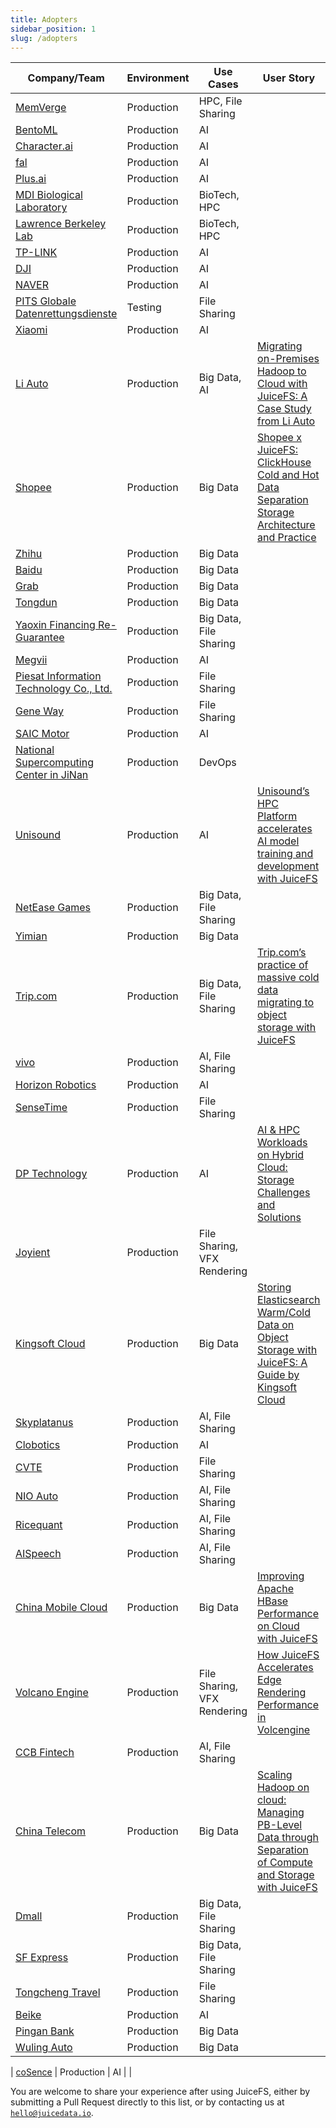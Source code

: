 ```yaml
---
title: Adopters
sidebar_position: 1
slug: /adopters
---
```


| Company/Team                                                         | Environment | Use Cases                   | User Story                                                                                                                                                                                                                  |
|----------------------------------------------------------------------|-------------|-----------------------------|-----------------------------------------------------------------------------------------------------------------------------------------------------------------------------------------------------------------------------|
| [MemVerge](https://memverge.com)                      | Production  | HPC, File Sharing                |                                                                                                                                                                                                                             |
| [BentoML](https://bentoml.com)                      | Production  | AI                |                                                                                                                                                                                                                             |
| [Character.ai](https://character.ai/) | Production     | AI                |                                                                                                                                                                                                                             |
| [fal](https://fal.ai/) | Production     | AI                |                                                                                                                                                                                                                             |
| [Plus.ai](https://plus.ai/) | Production     | AI                |                                                                                                                                                                                                                             |
| [MDI Biological Laboratory](https://mdibl.org/) | Production     | BioTech, HPC                |                                                                                                                                                                                                                             |
| [Lawrence Berkeley Lab](https://www.lbl.gov/) | Production     | BioTech, HPC                |                                                                                                                                                                                                                             |
| [TP-LINK](https://www.tp-link.com/) | Production     | AI                |                                                                                                                                                                                                                             |
| [DJI](https://www.dji.com)                                           | Production  | AI                          |                                                                                                                                                                                                                             |
| [NAVER](https://www.naver.com/) | Production     | AI                |                                                                                                                                                                                                                             |
| [PITS Globale Datenrettungsdienste](https://www.pitsdatenrettung.de) | Testing     | File Sharing                |                                                                                                                                                                                                                             |
| [Xiaomi](https://www.mi.com/global)                                  | Production  | AI                          |                                                                                                                                                                                                                             |
| [Li Auto](https://www.lixiang.com/en)                                | Production  | Big Data, AI                | [Migrating on-Premises Hadoop to Cloud with JuiceFS: A Case Study from Li Auto](https://juicefs.com/en/blog/user-stories/li-autos-practice-of-migrating-data-from-hdfs-to-juicefs)                                          |
| [Shopee](https://shopee.com)                                         | Production  | Big Data                    | [Shopee x JuiceFS: ClickHouse Cold and Hot Data Separation Storage Architecture and Practice](https://juicefs.com/en/blog/shopee-clickhouse-with-juicefs)                                                                   |
| [Zhihu](https://www.zhihu.com)                                       | Production  | Big Data                    |                                                                                                                                                                                                                             |
| [Baidu](https://ir.baidu.com/company-overview)                       | Production  | Big Data                    |                                                                                                                                                                                                                             |
| [Grab](https://grab.com/sg)                                          | Production  | Big Data                    |                                                                                                                                                                                                                             |
| [Tongdun](https://tongdun.cn)                                        | Production  | Big Data                    |                                                                                                                                                                                                                             |
| [Yaoxin Financing Re-Guarantee](https://www.yaoxinhd.com)            | Production  | Big Data, File Sharing      |                                                                                                                                                                                                                             |
| [Megvii](https://megvii.com)                                         | Production  | AI                          |                                                                                                                                                                                                                             |
| [Piesat Information Technology Co., Ltd.](https://www.piesat.cn)     | Production  | File Sharing                |                                                                                                                                                                                                                             |
| [Gene Way](https://www.geneway.cn)                                   | Production  | File Sharing                |                                                                                                                                                                                                                             |
| [SAIC Motor](https://www.saicmotor.com/english)                      | Production  | AI                          |                                                                                                                                                                                                                             |
| [National Supercomputing Center in JiNan](https://www.nsccjn.cn)     | Production  | DevOps                      |                                                                                                                                                                                                                             |
| [Unisound](https://www.unisound.com)                                 | Production  | AI                          | [Unisound’s HPC Platform accelerates AI model training and development with JuiceFS](https://juicefs.com/en/blog/unisounds-hpc-platform-accelerates-ai-model-training-and-development-with-juicefs)                         |
| [NetEase Games](https://www.neteasegames.com)                        | Production  | Big Data, File Sharing      |                                                                                                                                                                                                                             |
| [Yimian](https://www.yimian.io)                                      | Production  | Big Data                    |                                                                                                                                                                                                                             |
| [Trip.com](https://www.trip.com)                                     | Production  | Big Data, File Sharing      | [Trip.com’s practice of massive cold data migrating to object storage with JuiceFS](https://juicefs.com/en/blog/user-stories/a-practice-of-massive-cold-data-migrating-to-oss-with-juicefs)                                 |
| [vivo](https://www.vivo.com)                                         | Production  | AI, File Sharing            |                                                                                                                                                                                                                             |
| [Horizon Robotics](https://horizon.ai)                               | Production  | AI                          |                                                                                                                                                                                                                             |
| [SenseTime](https://www.sensetime.com/en)                            | Production  | File Sharing                |                                                                                                                                                                                                                             |
| [DP Technology](https://www.dp.tech)                                 | Production  | AI                          | [AI & HPC Workloads on Hybrid Cloud: Storage Challenges and Solutions](https://juicefs.com/en/blog/user-stories/storage-architectures-for-ai-hpc-in-hybridmulti-cloud)                                                      |
| [Joyient](http://www.joyient.com)                                    | Production  | File Sharing, VFX Rendering |                                                                                                                                                                                                                             |
| [Kingsoft Cloud](https://en.ksyun.com)                               | Production  | Big Data                    | [Storing Elasticsearch Warm/Cold Data on Object Storage with JuiceFS: A Guide by Kingsoft Cloud](https://juicefs.com/en/blog/user-stories/kingsoft-cloud-how-to-store-elasticsearch-data-in-objective-storage-with-juicefs) |
| [Skyplatanus](https://www.kuaidianyuedu.com)                         | Production  | AI, File Sharing            |                                                                                                                                                                                                                             |
| [Clobotics](https://clobotics.com)                                   | Production  | AI                          |                                                                                                                                                                                                                             |
| [CVTE](http://www.cvte.com/en)                                       | Production  | File Sharing                |                                                                                                                                                                                                                             |
| [NIO Auto](https://www.nio.com)                                      | Production  | AI, File Sharing            |                                                                                                                                                                                                                             |
| [Ricequant](https://www.ricequant.com)                               | Production  | AI, File Sharing            |                                                                                                                                                                                                                             |
| [AISpeech](https://www.aispeech.com)                                 | Production  | AI, File Sharing            |                                                                                                                                                                                                                             |
| [China Mobile Cloud](https://ecloud.he.chinamobile.com)              | Production  | Big Data                    | [Improving Apache HBase Performance on Cloud with JuiceFS](https://juicefs.com/en/blog/user-stories/juicefs-support-hbase-at-chinamobile-cloud)                                                                             |
| [Volcano Engine](https://www.volcengine.com)                         | Production  | File Sharing, VFX Rendering | [How JuiceFS Accelerates Edge Rendering Performance in Volcengine](https://juicefs.com/en/blog/user-stories/how-juicefs-accelerates-edge-rendering-performance-in-volcengine)                                               |
| [CCB Fintech](https://www.ccbft.com)                                 | Production  | AI, File Sharing            |                                                                                                                                                                                                                             |
| [China Telecom](https://www.chinatelecomglobal.com)                  | Production  | Big Data                    | [Scaling Hadoop on cloud: Managing PB-Level Data through Separation of Compute and Storage with JuiceFS](https://juicefs.com/en/blog/user-stories/applicatio-of-juicefs-in-china-telecoms-daily-average-pb-data-scenario)   |
| [Dmall](https://www.dmall.com/en)                                    | Production  | Big Data, File Sharing      |                                                                                                                                                                                                                             |
| [SF Express](https://www.sf-express.com)                             | Production  | Big Data, File Sharing      |                                                                                                                                                                                                                             |
| [Tongcheng Travel](https://www.tongchengir.com)                      | Production  | File Sharing                |                                                                                                                                                                                                                             |
| [Beike](https://ke.com)                      | Production  | AI                |                                                                                                                                                                                                                             |
| [Pingan Bank](https://pingan.com)                      | Production  | Big Data                |                                                                                                                                                                                                                             |
| [Wuling Auto](https://wuling.com)                      | Production  | Big Data                |                                                                                                                                                                                                                             |

| [coSence](https://www.coscene.io)                      | Production  | AI                |                                                                                                                                                                                                                             |

You are welcome to share your experience after using JuiceFS, either by submitting a Pull Request directly to this list, or by contacting us at [`hello@juicedata.io`](mailto:hello@juicedata.io).
